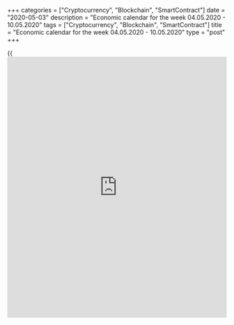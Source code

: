 +++
categories = ["Cryptocurrency", "Blockchain", "SmartContract"]
date = "2020-05-03"
description = "Economic calendar for the week 04.05.2020 - 10.05.2020"
tags = ["Cryptocurrency", "Blockchain", "SmartContract"]
title = "Economic calendar for the week 04.05.2020 - 10.05.2020"
type = "post"
+++

{{<iframe id="large-banner" src="https://www.bounty.group/#slide=22.0" width="100%" height="600" scrolling="no" style="border: 0px solid rgb(216, 221, 230); border-radius: 3px;">}}

May 3, 2020

May 3, 2020

Economic [calendar](https://www.fintechee.com/web-trader/) for the week 04.05.2020 – 10.05.2020Jana Kane

##  **Overview of the main events of the Forex economic [calendar](https://www.fintechee.com/web-trader/) for the
next trading week 04.05.2020 to 10.05.2020**

 **Trading on key Forex [news](https://www.letsplayfx.com/blog/forex-news-website/): we are expecting the publication of
important macro statistics from the US, New Zealand, Germany, Canada, as
well as the results of the meeting of the central banks of the UK and
Australia, at which the interest rates will be decided.**

The two largest world central banks, the Fed and the ECB, have decided
so far not to change their monetary policies. The Fed officials decided
that they already did a lot to support American companies and businesses
in the context of the coronavirus. At the same time, they assured that
the central bank “intends to use the full range of tools to support the
US economy in this difficult time”, and the Fed is already preparing a
second series of assistance programs that provide direct lending to
companies, state governments, and local authorities. "The sooner we take
the virus under control, the sooner trust will return to people and they
will resume their economic activity," said the Fed Chairman Jerome
Powell at the subsequent press conference.

Last Thursday, the ECB refrained from making changes to its monetary
[policy](https://www.fintechee.com/policy/), focusing on the banking system and adopting two changes to
stimulate lending to companies and households.

The ECB has lowered the interest rate on the already existing program of
preferential lending for banks known as the _targeted longer-term
refinancing operations_ (TLTRO). Beginning in June, banks lending to
customers will be able to take loans from the ECB at a rate of -1%, i.e.
the ECB will pay banks at 1% to take loans from it. Lenders who do not
meet the criteria of the program will be able to take loans at a rate of
-0.5%. The ECB has also introduced a new longer-term refinancing
emergency program (PELTRO) designed to ease tensions in the short-term
lending markets.

However, the ECB's decisions did not help European stocks, which fell
sharply at the end of last week, while the euro strengthened. Shares of
European banks were among the most affected assets: Euro Stoxx Banks
Index fell on Thursday by 5.3%.

The Bank of Japan also did not begin to make changes to its [policy](https://www.fintechee.com/policy/) last
week. However, the reaction of Asian and global financial markets to
this decision was almost invisible.

At the same time, the global economy and businesses continue to suffer
enormous costs due to limitations associated with coronavirus.

Thus, the ISM Purchasing Managers Index (PMI) for the US manufacturing
sector in April fell to 41.5, the lowest level since April 2009, against
49.1 in March. This was announced on Friday by the Institute for Supply
Management (ISM).

The PMI for the US manufacturing sector, calculated by IHS Markit, also
showed a record drop in April, as manufacturers paused and canceled
orders amid the spread of coronavirus. The manufacturing PMI fell to
36.1 in April from 48.5 in March, reaching an 11-year low.

Some governments have already expressed their intention to partially
lift restrictions on movement. Meanwhile, medical experts are warning
about the possibility of a second wave of the epidemic if the
restrictions are lifted prematurely.

Next week, [investor](https://www.fintechee.com/tutorial-for-forex-trading/investor-mode/)s will be focused on the central banks of Australia
and the United Kingdom and their decisions on interest rates, as well as
a monthly report from the US labor market.

It is also worth noting that next Friday, May 8, Europe will celebrate
Victory Day in the 2nd World War. European banks will be closed. Trading
volumes will be low on this day.

 _ **Traders should pay attention to the following significant
macroeconomic data expected next week:**_

 *** during the coming week new events may be added to the [calendar](https://www.fintechee.com/web-trader/) and
scheduled events may be canceled**

 ****** **GMT time**

###  **Monday, May 4**

No important macro statistics planned to be released.

###  **Tuesday, May 5**

###  **04:30 AUD Interest rate decision. RBA's accompanying statement**

In March, the RBA made 2 rate cuts, bringing it to its current level of
0.25%, and launched a quantitative easing program. At the same time,
3-year Australian government bonds have a target yield of 0.25%. The RBA
will begin a program of lending to the banking system in the amount of
at least 90 billion Australian dollars and will buy bonds worth 5
billion Australian dollars.

Negative forecasts of economists suggest that the Australian economy
will decline by 6% in 2020, which will be the sharpest annual decline in
GDP since the great depression of the 1920s. The unemployment rate is
likely to rise to about 8.5%.

Some economists have started talking about Australia entering its first
recession in almost 30 years, which could turn into depression.

“We live in extraordinary and difficult times,” said the head of the
central bank Philip Lowe. In his opinion, “further stimulation is
needed.” He said this at a press conference on March 19, where the RBA
lowered the interest rate during its unscheduled meeting.

Philip Lowe has repeatedly stated that the central bank is ready to
lower the rate again if necessary, although the likelihood of
introducing negative rates, in his opinion, is "extremely small."

The main negative factors for the Australian economy are weak wages
growth, a weak labor market and a slowdown in growth. For almost four
years ago the annual inflation has remained below the target range of
2-3% set by the RBA.

Unemployment in the country remains above 5% for many years, reluctant
to decline. Now the coronavirus pandemic has been added to the above-
mentioned negative factors, which has already hurt Australia's economy
and transport in the tourism industry. The RBA also expresses concern
that unemployment could rise to the level of 8%, or even 10%.

In this regard, we cannot eliminate the fact that on Tuesday May 5, the
RBA may again cut the rate, although most economists believe that the
bank will leave the key rate unchanged at this level at 0.25%, while
expressing concern over global economic outlook with the ongoing
epidemic of coronavirus.

In the accompanying statement, the RBA leaders will explain the reasons
for the decision on the rate. If the RBA signals a possibility of
further easing of monetary [policy](https://www.fintechee.com/policy/), then a further fall in the Australian
dollar will become inevitable.

###  **14:00 USD Employment Index (from ISM) in the services sector. PMI
(from ISM) in the US economy services sector** ****

This is an important indicator of economic conditions in the United
States published by the Institute of Supply Management (ISM) and
reflects business conditions in the US services sector, taking into
account the expectations of new orders, stocks, employment and supplies.
The ISM employment index in the services sector is considered an
important leading indicator when the US Department of Labor compiles an
employment report. A high value strengthens the USD, while a low value
weakens it. In April, this indicator came out with a value of 47.0. A
relative decline in the index may negatively affect the dollar in the
short term. A result below 50 is also seen as a negative factor for the
USD.

PMI index of business activity in the services sector assesses the state
of the services sector in the US economy. The services sector data
(unlike the manufacturing sector) have practically no effect on the
country's GDP. The growth of the indicator and the result above 50 are
considered as a positive factor for the USD. At the same time, a
relative decrease in the indicator or data worse than the forecast may
have a short-term negative impact on the dollar.

Forecast for May: 32.0 (versus 52.5 in March, 57.3 in February). A
relative decline in the index may negatively affect the dollar in the
short term. At the same time, results below 50 are considered as a
negative factor for the USD.

###  **22:45 NZD Employment rate. Unemployment rate (data for the 1st
quarter)**

Employment rates reflect a quarterly change in the number of employed
New Zealand citizens. The growth of the indicator has a positive effect
on consumer spending, which stimulates economic growth. A high value is
a positive factor for the NZD, and a low value is negative. Forecast: in
the 1st quarter, the number of employed New Zealand citizens decreased,
and the employment rate decreased by 0.1% (against the zero value in the
4th quarter).

Also at the same time, the Bureau of Statistics of New Zealand publishes
a report on the unemployment rate - an indicator that estimates the
ratio of the share of the unemployed to the total number of able-bodied
citizens. The growth rate indicates a weak labor market, which leads to
a weakening of the national economy. The decline is a positive factor
for the NZD. Forecast: unemployment in New Zealand in the 1st quarter
increased to 4.2% from 4.0% in the 4th quarter of 2019.

Other indicators from the New Zealand Bureau of Statistics report are
also expected to come out with a slight deterioration, which is likely
to negatively impact the NZD. Data worse than expected will also have a
negative impact on the NZD.

###  **Wednesday, May 6**

###  **12:15 USD ADP National Employment Report**

Change in the US employment (ADP National Employment Report) in April.
Usually, the publication of this indicator has a strong impact on the
market and dollar quotes. Although there is usually no direct
correlation with Non-Farm Payrolls, the ADP report is considered a
harbinger of the official report of the US Department of Labor on the
general state of the labor market in the country. The growth of the
indicator has a positive effect on the dollar. A decrease of 13.05
million the number of workers in the US private sector is expected
(after a decrease of -27,000 in March). A decrease in the result will
have a negative effect on the dollar.

###  **23:50 JPY Bank of Japan's Monetary Policy Committee Meeting**

As a result of the regular meeting held last week, the Bank of Japan
decided to keep the target level of 10-year bond yields of Japan at
about zero, and the short-term deposit rate at -0.1%. The bank promised
to maintain the current extra-soft monetary [policy](https://www.fintechee.com/policy/). At the press
conference after the meeting of the Bank of Japan, its manager Haruhiko
Kuroda repeated his famous phrase that the central bank was ready to
ease monetary [policy](https://www.fintechee.com/policy/) if necessary.

The committee will also analyze the economic situation in Japan and
provide guidance on possible future prospects for the Bank of Japan's
financial [policy](https://www.fintechee.com/policy/). If the tone of the protocol indicates the firm
intentions of the Bank of Japan regarding monetary [policy](https://www.fintechee.com/policy/) in the
country, this will negatively affect the Japanese stock market and
strengthen the yen. Conversely, soft rhetoric regarding the prospects of
the bank's monetary [policy](https://www.fintechee.com/policy/) will contribute to the weakening of the yen
and the growth of the Japanese stock market.

###  **Thursday, May 7**

###  **06:00 GBP Bank of England's interest rate decision. Minutes of
the meeting of the Bank of England. Planned volume of asset purchases by
the Bank of England. Monetary Policy Report**

In March (March 11 and March 19), during its extraordinary meetings, the
Bank of England cut its interest rate twice, bringing it to 0.1%, and
announced its intention to acquire British government bonds in the
amount of 200 billion British pounds, trying to counter economic damage
from a coronavirus pandemic. The central bank's management announced the
expansion of its bond portfolio to 645 billion pounds from the current
volume of 445 billion pounds. “The current situation is completely
unprecedented,” said Andrew Bailey, new Governor of the Bank of England,
at a press conference after the emergency meeting on March 19. Bailey
said he expects a sharp contraction in the economy due to the
coronavirus, and the Bank of England is ready to take further stimulus
measures if necessary. "No, we are not finished," he said. Based on
these statements by Andrew Bailey, it is fair to expect further action
from the Bank of England towards easing its monetary [policy](https://www.fintechee.com/policy/). It is
possible that at this meeting on May 7, the Bank of England will again
take them.

Also at this time the minutes of the Monetary Policy Committee (MPC) of
the Bank of England are published with the votes cast for and against
the increase / decrease in the interest rate. The main risks for the UK
after Brexit are associated with expectations of a slowdown in the
country's economic growth, as well as with a large current account
deficit in the UK balance of payments.

The Bank of England Asset Purchase Program, also called Quantitative
Easing, has remained unchanged since August 2016 at £435 billion per
month. In March, the Bank of England's bond purchase volume on the open
market was increased to a new level of 645 billion pounds.

Intrigue over further actions by the Bank of England continues. Both in
the pound and the FTSE100 index trade, a lot of trading opportunities
will be available during the publication of the bank's decision on
rates.

Also at the same time, the Bank of England's monetary [policy](https://www.fintechee.com/policy/) report will
be published containing an assessment of economic prospects. At this
time, the volatility in the pound quotes can increase sharply. One of
the main guidelines for the Bank of England regarding the prospects for
monetary [policy](https://www.fintechee.com/policy/) in the UK, in addition to GDP, is the level of
inflation. If the tone of the report is soft, then the British stock
market will receive support, and the pound will decline. Conversely, the
tough rhetoric of the report in relation to containing inflation,
implying an increase in the interest rate in the UK, will lead to the
strengthening of the pound.

###  **06:30 GBP Speech by Bank of England head Andrew Bailey**

Participants in financial markets are expecting him to clarify the
situation regarding the further [policy](https://www.fintechee.com/policy/) of the central bank of Great
Britain. The volatility during Andrew Bailey's speech could rise sharply
in the quotes of the pound and the index of the London Stock Exchange
FTSE, if he gives any hints of tightening or easing monetary [policy](https://www.fintechee.com/policy/).

###  **12:30 USD Initial jobless claims in the US over the past week**

The situation on the country's labor market continues to deteriorate
rapidly. Back in February, the indicator of initial claims for
unemployment benefits was within its average values ​​of 193-252
thousand. However, then the situation began to deteriorate sharply. Over
the week of March 22-28, 6.9 million claims were submitted, then 6.606
million claims, shocking observers and market participants. A similar
indicator published last Thursday (for the week of April 19-25) came out
with a value of 3.839 million applications.

According to economists, in the past seven weeks, the US economy has
lost more than 30 million jobs, which implies an increase in
unemployment of almost 24%. This was not observed either during the
global financial crisis or during the Great Depression of the 1930s.
Every 1.5 million initial applications increase unemployment by 1
percentage point, and in less than two months, the US economy broke the
unemployment record of 23.6% achieved during the Great Depression.

Economists attribute this to the coronavirus, which has hit the US
economy. Many US companies announced layoffs, and authorities ordered
non-vital companies to close their offices and stores due to the
coronavirus epidemic. Eventually, the weekly growth rate of applications
far exceeded the previous record level of 695,000 reached in October
1982. Then the number of initial claims filed in four weeks amounted to
2.7 million. From March 29 to April 4, 2020, unemployment benefits were
received by 12 million Americans, which also became a new record. The
previous record was set a week earlier when 7.4 million people received
benefits - the highest since the recession of 2007-2009.

This indicator reflects the state of the labor market. An increase in
value negatively affects consumption and economic growth. Under normal
conditions, a high result weakens the US dollar, while a low one
strengthens it. However, in the current environment (the coronavirus
pandemic and a sharp economic slowdown), the reaction of market
participants to the publication of this report by the US Department of
Labor can be completely unpredictable.

###  **Friday, May 8**

On this day, Europe will celebrate Victory in the 2nd World War.
European banks will be closed; trading volumes will be low.

###  **12:30 USD Average hourly wages. Non-Farm Payrolls. Unemployment
rate**

These are the most important indicators of the state of the labor market
in the US in April. Forecast: +0.2% (against +0.4% in March) /
-20,000,000 (against -701,000 in March) / 14.0% (against 3.5% in
February and 4.4% in March ), respectively.

In general, the indicators can be described as disappointing, but
understandable due to massive layoffs in American companies and the
closure of offices and shops because of the coronavirus.

Prior to coronavirus, the US labor market remained strong, indicating
the stability of the US economy and supporting dollar quotes.

Predicting market reactions to the publication of indicators is often
difficult, because many indicators for previous periods may be revised.
Now it will be even more difficult to do, because the economic situation
in many other large economies is no better. In any case, during the
publication of data from the US labor market, a surge in volatility is
expected in trading not only in the USD, but throughout the financial
market. The most cautious [investor](https://www.fintechee.com/tutorial-for-forex-trading/investor-mode/)s may prefer to stay out of the market
during this period of time.

###  **12:30 CAD Unemployment rate in Canada**

Statistics Canada will publish data on the country's labor market for
April.

Unemployment in January in the country decreased slightly (to 5.5%
compared to 5.6% in December), but rose again to 5.6% in February and
7.8% in March. If unemployment continues to rise, the Canadian dollar
will decline. If the data turn out to be better than the previous value,
the Canadian dollar will strengthen. A decrease in unemployment is a
positive factor for the CAD, an increase in unemployment is a negative
factor. Forecast for April: 7.2%.

## Price chart of GBPUSD in real time mode

![Economic [calendar](https://www.fintechee.com/web-trader/) for the week 04.05.2020 – 10.05.2020][1]

The content of this article reflects the author’s opinion and does not
necessarily reflect the official position of LiteForex. The material
published on this page is provided for informational purposes only and
should not be considered as the provision of investment advice for the
purposes of Directive 2004/39/EC.

Rate this article:

{{value}}

( {{count}} {{title}} )

   1. cdn.liteforex.com/cache/uploads/blog_post/blog_posts/liteforex-blog-preview-trading-[calendar](https://www.fintechee.com/web-trader/)1.png?q=75&w=1000&s=5f58bc1c1a4fe91f8438690ebcf2271f